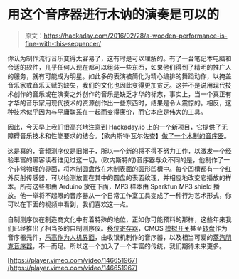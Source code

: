 # 用这个音序器进行木讷的演奏是可以的

> 原文：<https://hackaday.com/2016/02/28/a-wooden-performance-is-fine-with-this-sequencer/>

你认为制作流行音乐变得太容易了，这有时是可以理解的。有了一台笔记本电脑和合适的软件，几乎任何人现在都可以组装一些东西，如果他们得到了精明的推广人的服务，就有可能成为明星。如此多的表演被简化为精心编排的舞蹈动作，以掩盖音乐家或音乐天赋的缺失，我们的文化也因此变得更加贫乏。这并不是说用现代技术创作的音乐或在演奏之外创作的音乐是缺乏才华的标志，事实上，当一个真正有才华的音乐家用现代技术的资源创作出一些东西时，结果是令人震惊的。相反，这种技术似乎因为与平庸联系在一起而变得廉价，而它本应是伟大的工具。

因此，今天早上我们很高兴地注意到 Hackaday.io 上的一个新项目，它提供了无障碍音乐技术和性能要求的结合。【欧内斯特·瓦尔佐查】[做了一个木制的音序器](https://hackaday.io/project/9889-wooden-audio-sequencer)。

这是真的，音频测序仪是旧帽子，所以一个新的将不得不努力工作，以激发一个经验丰富的黑客读者谁见过这一切。(欧内斯特的)音序器与众不同的是，他制作了一个非常物理的界面，将木制圆盘放在木制表面的圆形凹槽中。每个凹槽都有一个红外反射传感器，可以检测放置在其中的圆盘的表面纹理，并相应地改变它播放的样本。所有这些都由 Arduino 放在下面，MP3 样本由 Sparkfun MP3 shield 播放。他一举将不起眼的音序器从一个日常工作室工具变成了一种行为艺术形式，你可以在下面的视频中看到，我们喜欢这一点。

自制测序仪在制造商文化中有着特殊的地位，正如你可能预料的那样，这些年来我们已经推出了相当多的自制测序仪。[移位寄存器](http://hackaday.com/2016/01/14/oh-baby-baby10-build-a-classic-analog-music-sequencer/)，CMOS [模拟开关](http://hackaday.com/2015/02/23/logic-noise-the-switching-sequencer/)甚至[转盘](http://hackaday.com/2015/11/25/turntable-sequencer-keeps-the-techno-beat/)作为音序器元件，[乐高作为人机界面](http://hackaday.com/2010/03/09/lego-sequencer-builds-sound-in-3d/)，由收银机制作的音序器，以及相当可爱的[蒸汽朋克音序器](http://hackaday.com/2010/03/01/steampunk-sequencer/)，不一而足。所以这一个加入了一个丰富的传统，我们期待未来更多。

[https://player.vimeo.com/video/146651967](https://player.vimeo.com/video/146651967)